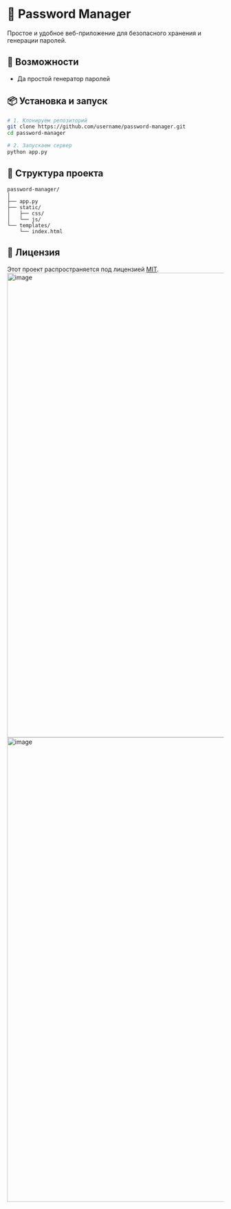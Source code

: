 # 🔐 Password Manager

Простое и удобное веб-приложение для безопасного хранения и генерации
паролей.

## 🚀 Возможности

-   Да простой генератор паролей

## 📦 Установка и запуск

``` bash
# 1. Клонируем репозиторий
git clone https://github.com/username/password-manager.git
cd password-manager

# 2. Запускаем сервер
python app.py
```

## 🧪 Структура проекта

    password-manager/
    │
    ├── app.py     
    ├── static/              
    │   ├── css/
    │   └── js/
    └── templates/          
        └── index.html

## 📝 Лицензия

Этот проект распространяется под лицензией [MIT](LICENSE).
<img width="1920" height="1080" alt="image" src="https://github.com/user-attachments/assets/6d5e83b2-4923-4e61-bad6-1c9cf4226155" />
<img width="1920" height="1080" alt="image" src="https://github.com/user-attachments/assets/e7948c65-c6d6-4841-b704-68c0bafb65bb" />



